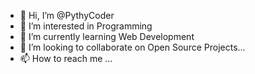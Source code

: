 - 👋 Hi, I’m @PythyCoder
- 👀 I’m interested in Programming 
- 🌱 I’m currently learning Web Development
- 💞️ I’m looking to collaborate on Open Source Projects...
- 📫 How to reach me ...

<!---
PythyCoder/PythyCoder is a ✨ special ✨ repository because its `README.md` (this file) appears on your GitHub profile.
You can click the Preview link to take a look at your changes.
--->
